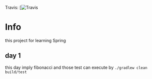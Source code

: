 Travis:   [![Travis](https://travis-ci.org/1483523635/lqqu-spring-basic.svg?branch=master)
# Info
this project for learning Spring 
## day 1 
this day imply fibonacci and those test can execute by `./gradlew clean build/test`
